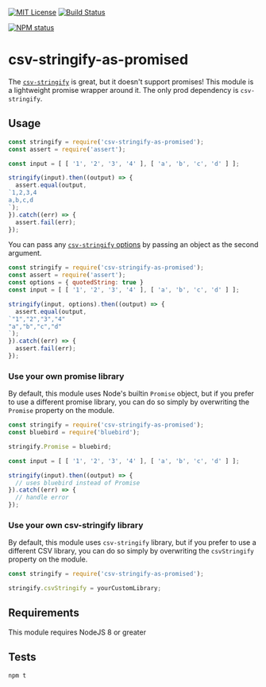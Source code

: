 [![MIT License](https://img.shields.io/badge/license-mit-green.svg?style=flat-square)](https://opensource.org/licenses/MIT)
[![Build Status](https://travis-ci.com/oprogramador/csv-stringify-as-promised.svg?branch=master)](https://travis-ci.com/oprogramador/csv-stringify-as-promised
)

[![NPM status](https://nodei.co/npm/csv-stringify-as-promised.png?downloads=true&stars=true)](https://npmjs.org/package/csv-stringify-as-promised)


# csv-stringify-as-promised

The [`csv-stringify`](http://npmjs.com/csv-stringify) is great, but it doesn't support promises! This module is a lightweight promise wrapper around it. The only prod dependency is `csv-stringify`.

## Usage

```js
const stringify = require('csv-stringify-as-promised');
const assert = require('assert');

const input = [ [ '1', '2', '3', '4' ], [ 'a', 'b', 'c', 'd' ] ];

stringify(input).then((output) => {
  assert.equal(output,
`1,2,3,4
a,b,c,d
`);
}).catch((err) => {
  assert.fail(err);
});
```

You can pass any [`csv-stringify` options](http://csv.adaltas.com/stringify/) by passing an object as the second argument.

```js
const stringify = require('csv-stringify-as-promised');
const assert = require('assert');
const options = { quotedString: true }
const input = [ [ '1', '2', '3', '4' ], [ 'a', 'b', 'c', 'd' ] ];

stringify(input, options).then((output) => {
  assert.equal(output,
`"1","2","3","4"
"a","b","c","d"
`);
}).catch((err) => {
  assert.fail(err);
});
```


### Use your own promise library

By default, this module uses Node's builtin `Promise` object, but if you prefer to use a different promise library, you can do so simply by overwriting the `Promise` property on the module.

```js
const stringify = require('csv-stringify-as-promised');
const bluebird = require('bluebird');

stringify.Promise = bluebird;

const input = [ [ '1', '2', '3', '4' ], [ 'a', 'b', 'c', 'd' ] ];

stringify(input).then((output) => {
  // uses bluebird instead of Promise
}).catch((err) => {
  // handle error
});
```

### Use your own csv-stringify library

By default, this module uses `csv-stringify` library, but if you prefer to use a different CSV library, you can do so simply by overwriting the `csvStringify` property on the module.

```js
const stringify = require('csv-stringify-as-promised');

stringify.csvStringify = yourCustomLibrary;
```

## Requirements

This module requires NodeJS 8 or greater

## Tests

```
npm t
```
